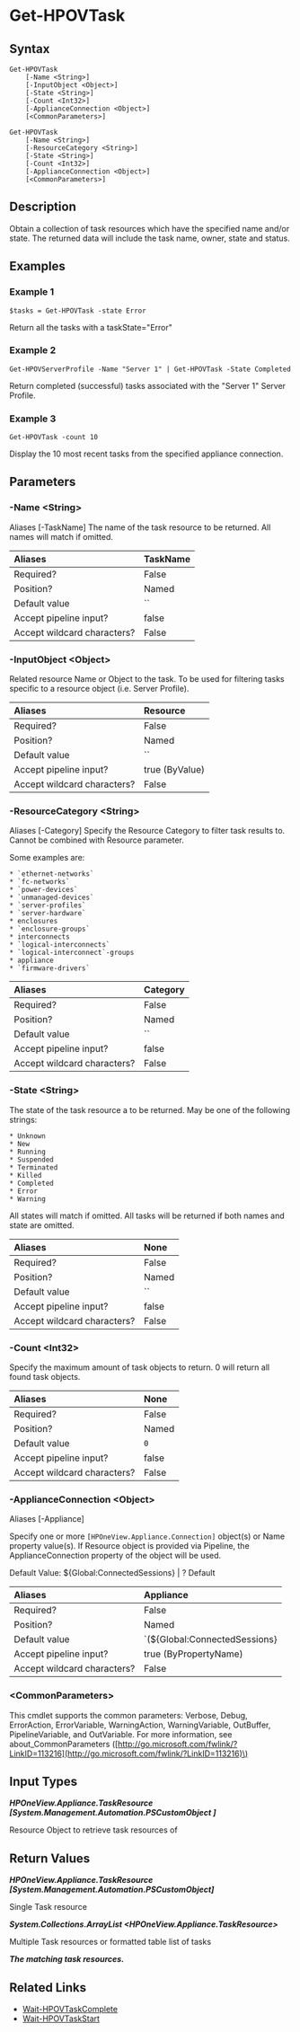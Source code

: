 ﻿---
description: Retrieve Task resource(s).
---

# Get-HPOVTask

## Syntax

```text
Get-HPOVTask
    [-Name <String>]
    [-InputObject <Object>]
    [-State <String>]
    [-Count <Int32>]
    [-ApplianceConnection <Object>]
    [<CommonParameters>]
```

```text
Get-HPOVTask
    [-Name <String>]
    [-ResourceCategory <String>]
    [-State <String>]
    [-Count <Int32>]
    [-ApplianceConnection <Object>]
    [<CommonParameters>]
```

## Description

Obtain a collection of task resources which have the specified name and/or state.  The returned data will include the task name, owner, state and status.

## Examples

###  Example 1 

```text
$tasks = Get-HPOVTask -state Error

```

Return all the tasks with a taskState="Error"

###  Example 2 

```text
Get-HPOVServerProfile -Name "Server 1" | Get-HPOVTask -State Completed

```

Return completed (successful) tasks associated with the "Server 1" Server Profile.

###  Example 3 

```text
Get-HPOVTask -count 10

```

Display the 10 most recent tasks from the specified appliance connection.

## Parameters

### -Name &lt;String&gt;

Aliases [-TaskName]
The name of the task resource to be returned.  All names will match if omitted.

| Aliases | TaskName |
| :--- | :--- |
| Required? | False |
| Position? | Named |
| Default value | `` |
| Accept pipeline input? | false |
| Accept wildcard characters? | False |

### -InputObject &lt;Object&gt;

Related resource Name or Object to the task. To be used for filtering tasks specific to a resource object (i.e. Server Profile).

| Aliases | Resource |
| :--- | :--- |
| Required? | False |
| Position? | Named |
| Default value | `` |
| Accept pipeline input? | true (ByValue) |
| Accept wildcard characters? | False |

### -ResourceCategory &lt;String&gt;

Aliases [-Category]
Specify the Resource Category to filter task results to.  Cannot be combined with Resource parameter.

Some examples are:

	* `ethernet-networks`
	* `fc-networks`
	* `power-devices`
	* `unmanaged-devices`
	* `server-profiles`
	* `server-hardware`
	* enclosures
	* `enclosure-groups`
	* interconnects
	* `logical-interconnects`
	* `logical-interconnect`-groups
	* appliance
	* `firmware-drivers`

| Aliases | Category |
| :--- | :--- |
| Required? | False |
| Position? | Named |
| Default value | `` |
| Accept pipeline input? | false |
| Accept wildcard characters? | False |

### -State &lt;String&gt;

The state of the task resource a to be returned. May be one of the following strings:
            
	* Unknown
	* New
	* Running
	* Suspended
	* Terminated
	* Killed
	* Completed
	* Error
	* Warning
	
All states will match if omitted.  All tasks will be returned if both names and state are omitted.

| Aliases | None |
| :--- | :--- |
| Required? | False |
| Position? | Named |
| Default value | `` |
| Accept pipeline input? | false |
| Accept wildcard characters? | False |

### -Count &lt;Int32&gt;

Specify the maximum amount of task objects to return.  0 will return all found task objects.

| Aliases | None |
| :--- | :--- |
| Required? | False |
| Position? | Named |
| Default value | `0` |
| Accept pipeline input? | false |
| Accept wildcard characters? | False |

### -ApplianceConnection &lt;Object&gt;

Aliases [-Appliance]

Specify one or more `[HPOneView.Appliance.Connection]` object(s) or Name property value(s). If Resource object is provided via Pipeline, the ApplianceConnection property of the object will be used.

Default Value: ${Global:ConnectedSessions} | ? Default

| Aliases | Appliance |
| :--- | :--- |
| Required? | False |
| Position? | Named |
| Default value | `(${Global:ConnectedSessions} | ? Default)` |
| Accept pipeline input? | true (ByPropertyName) |
| Accept wildcard characters? | False |

### &lt;CommonParameters&gt;

This cmdlet supports the common parameters: Verbose, Debug, ErrorAction, ErrorVariable, WarningAction, WarningVariable, OutBuffer, PipelineVariable, and OutVariable. For more information, see about\_CommonParameters \([http://go.microsoft.com/fwlink/?LinkID=113216](http://go.microsoft.com/fwlink/?LinkID=113216)\)

## Input Types

_**HPOneView.Appliance.TaskResource [System.Management.Automation.PSCustomObject ]**_

Resource Object to retrieve task resources of

## Return Values

_**HPOneView.Appliance.TaskResource [System.Management.Automation.PSCustomObject]**_

Single Task resource

_**System.Collections.ArrayList <HPOneView.Appliance.TaskResource>**_

Multiple Task resources or formatted table list of tasks

_**The matching task resources.**_



## Related Links

* [Wait-HPOVTaskComplete](wait-hpovtaskcomplete.md)
* [Wait-HPOVTaskStart](wait-hpovtaskstart.md)
